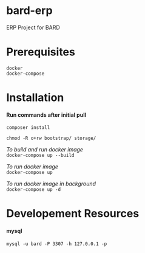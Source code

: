 # bard-erp
ERP Project for BARD

# Prerequisites
`docker`\
`docker-compose`

# Installation
#### Run commands after initial pull

`composer install`

`chmod -R o+rw bootstrap/ storage/`  

*To build and run docker image*\
`docker-compose up --build`

*To run docker image*\
`docker-compose up`

*To run docker image in background*\
`docker-compose up -d`


# Developement Resources
#### mysql
`mysql -u bard -P 3307 -h 127.0.0.1 -p`

